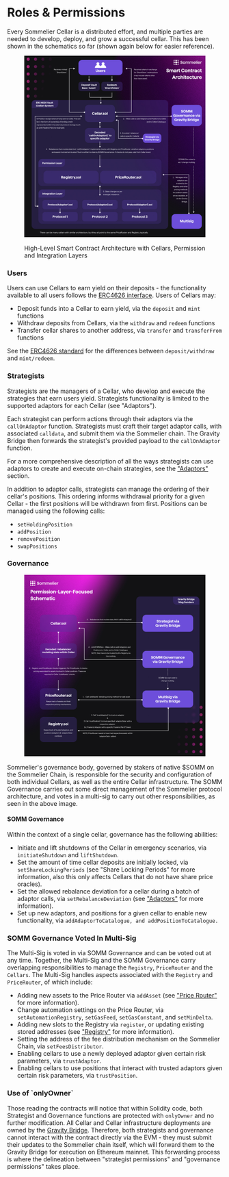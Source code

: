 # Roles & Permissions

Every Sommelier Cellar is a distributed effort, and multiple parties are needed to develop, deploy, and grow a successful cellar. This has been shown in the schematics so far (shown again below for easier reference).

<figure><img src="../.gitbook/assets/Sommelier_Protocol_Smart_Contract_Architecture.jpg" alt=""><figcaption><p>High-Level Smart Contract Architecture with Cellars, Permission and Integration Layers</p></figcaption></figure>

### Users

Users can use Cellars to earn yield on their deposits - the functionality available to all users follows the [ERC4626 interface](https://ethereum.org/en/developers/docs/standards/tokens/erc-4626/). Users of Cellars may:

* Deposit funds into a Cellar to earn yield, via the `deposit` and `mint` functions
* Withdraw deposits from Cellars, via the `withdraw` and `redeem` functions
* Transfer cellar shares to another address, via `transfer` and `transferFrom` functions

See the [ERC4626 standard](https://ethereum.org/en/developers/docs/standards/tokens/erc-4626/) for the differences between `deposit/withdraw` and `mint/redeem`.

### Strategists

Strategists are the managers of a Cellar, who develop and execute the strategies that earn users yield. Strategists functionality is limited to the supported adaptors for each Cellar (see "Adaptors").

Each strategist can perform actions through their adaptors via the `callOnAdaptor` function. Strategists must craft their target adaptor calls, with associated `calldata`, and submit them via the Sommelier chain. The Gravity Bridge then forwards the strategist's provided payload to the `callOnAdaptor` function.&#x20;

For a more comprehensive description of all the ways strategists can use adaptors to create and execute on-chain strategies, see the ["Adaptors"](https://app.gitbook.com/o/4atpZ4Rl0cQ7Zflpk08d/s/gTlidpvGOM2ZKa8GDX86/\~/changes/9/smart-contracts/advanced-smart-contracts/adaptors) section.

In addition to adaptor calls, strategists can manage the ordering of their cellar's positions. This ordering informs withdrawal priority for a given Cellar - the first positions will be withdrawn from first. Positions can be managed using the following calls:

* `setHoldingPosition`
* `addPosition`
* `removePosition`
* `swapPositions`

### Governance

<figure><img src="../.gitbook/assets/Registry-Focused High-Level Schematic.jpg" alt=""><figcaption></figcaption></figure>

Sommelier's governance body, governed by stakers of native $SOMM on the Sommelier Chain, is responsible for the security and configuration of both individual Cellars, as well as the entire Cellar infrastructure. The SOMM Governance carries out some direct management of the Sommelier protocol architecture, and votes in a multi-sig to carry out other responsibilities, as seen in the above image.&#x20;

#### SOMM Governance

Within the context of a single cellar, governance has the following abilities:

* Initiate and lift shutdowns of the Cellar in emergency scenarios, via `initiateShutdown` and `liftShutdown`.
* Set the amount of time cellar deposits are initially locked, via `setShareLockingPeriods` (see "Share Locking Periods" for more information, also this only affects Cellars that do not have share price oracles).
* Set the allowed rebalance deviation for a cellar during a batch of adaptor calls, via `setRebalanceDeviation` (see ["Adaptors"](https://app.gitbook.com/o/4atpZ4Rl0cQ7Zflpk08d/s/gTlidpvGOM2ZKa8GDX86/\~/changes/9/smart-contracts/advanced-smart-contracts/adaptors) for more information).
* Set up new adaptors, and positions for a given cellar to enable new functionality, via `addAdaptorToCatalogue, and addPositionToCatalogue.`

### SOMM Governance Voted In Multi-Sig

The Multi-Sig is voted in via SOMM Governance and can be voted out at any time. Together, the Multi-Sig and the SOMM Governance carry overlapping responsibilities to manage the `Registry`, `PriceRouter` and the `Cellars`. The Multi-Sig handles aspects associated with the `Registry` and `PriceRouter`, of which include:

* Adding new assets to the Price Router via `addAsset` (see ["Price Router"](https://app.gitbook.com/o/4atpZ4Rl0cQ7Zflpk08d/s/gTlidpvGOM2ZKa8GDX86/\~/changes/9/smart-contracts/advanced-smart-contracts/pricerouter-details) for more information).
* Change automation settings on the Price Router, via `setAutomationRegistry`, `setGasFeed`, `setGasConstant`, and `setMinDelta`.
* Adding new slots to the Registry via `register`, or updating existing stored addresses (see ["Registry"](https://app.gitbook.com/o/4atpZ4Rl0cQ7Zflpk08d/s/gTlidpvGOM2ZKa8GDX86/\~/changes/9/smart-contracts/advanced-smart-contracts/registry-details) for more information).
* Setting the address of the fee distribution mechanism on the Sommelier Chain, via `setFeesDistributor`.
* Enabling cellars to use a newly deployed adaptor given certain risk parameters, via `trustAdaptor`.
* Enabling cellars to use positions that interact with trusted adaptors given certain risk parameters, via `trustPosition`.

### Use of \`onlyOwner\`

Those reading the contracts will notice that within Solidity code, both Strategist and Governance functions are protected with `onlyOwner` and no further modification. All Cellar and Cellar infrastructure deployments are owned by the [Gravity Bridge](https://etherscan.io/address/0x69592e6f9d21989a043646fe8225da2600e5a0f7). Therefore, both strategists and governance cannot interact with the contract directly via the EVM - they must submit their updates to the Sommelier chain itself, which will forward them to the Gravity Bridge for execution on Ethereum mainnet. This forwarding process is where the delineation between "strategist permissions" and "governance permissions" takes place.
